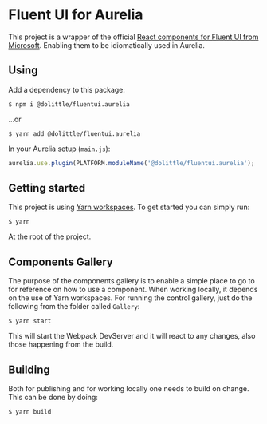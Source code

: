# Fluent UI for Aurelia

This project is a wrapper of the official [React components for Fluent UI from Microsoft](https://developer.microsoft.com/en-us/fabric#/controls/web).
Enabling them to be idiomatically used in Aurelia.

## Using

Add a dependency to this package:

```shell
$ npm i @dolittle/fluentui.aurelia
```

...or

```shell
$ yarn add @dolittle/fluentui.aurelia
```

In your Aurelia setup (`main.js`):

```javascript
aurelia.use.plugin(PLATFORM.moduleName('@dolittle/fluentui.aurelia');
```

## Getting started

This project is using [Yarn workspaces](https://github.com/dolittle-tools/JavaScript.Build).
To get started you can simply run:

```shell
$ yarn
```

At the root of the project.

## Components Gallery

The purpose of the components gallery is to enable a simple place to go to for reference on how to use a component.
When working locally, it depends on the use of Yarn workspaces.
For running the control gallery, just do the following from the folder called `Gallery`:

```shell
$ yarn start
```

This will start the Webpack DevServer and it will react to any changes, also those happening from the build.

## Building

Both for publishing and for working locally one needs to build on change. This can be done by doing:

```shell
$ yarn build
```
